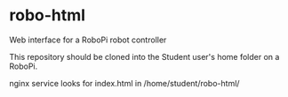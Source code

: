 # robo-html
Web interface for a RoboPi robot controller

This repository should be cloned into the Student user's home folder on a RoboPi.

nginx service looks for index.html in /home/student/robo-html/
